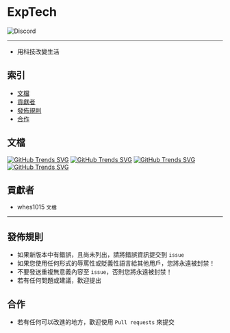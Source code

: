 # ExpTech
<img alt="Discord" src="https://img.shields.io/discord/926545182407688273">

------

- 用科技改變生活

## 索引
- [文檔](#文檔)
- [貢獻者](#貢獻者)
- [發佈規則](#發佈規則)
- [合作](#合作)

## 文檔
[![GitHub Trends SVG](https://api.githubtrends.io/user/svg/whes1015/langs?time_range=one_year&theme=dark)](https://githubtrends.io)
[![GitHub Trends SVG](https://api.githubtrends.io/user/svg/whes1015/repos?time_range=one_year&theme=dark)](https://githubtrends.io)
[![GitHub Trends SVG](https://api.githubtrends.io/user/svg/whes1015/langs?time_range=one_month&theme=dark)](https://githubtrends.io)
[![GitHub Trends SVG](https://api.githubtrends.io/user/svg/whes1015/repos?time_range=one_month&theme=dark)](https://githubtrends.io)

## 貢獻者
- whes1015 `文檔`

------

## 發佈規則
- 如果新版本中有錯誤，且尚未列出，請將錯誤資訊提交到 ```issue```
- 如果您使用任何形式的辱罵性或貶義性語言給其他用戶，您將永遠被封禁！
- 不要發送重複無意義內容至 ```issue```，否則您將永遠被封禁！
- 若有任何問題或建議，歡迎提出

## 合作
- 若有任何可以改進的地方，歡迎使用 ```Pull requests``` 來提交
